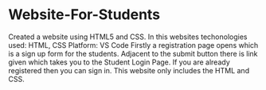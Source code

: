 # Website-For-Students
Created a website using HTML5 and CSS.
In this websites techonologies used: HTML, CSS
Platform: VS Code
Firstly a registration page opens which is a sign up form for the students. Adjacent to the submit button there is link given which takes you to the Student Login Page. If you are already registered then you can sign in.
This website only includes the HTML and CSS.

